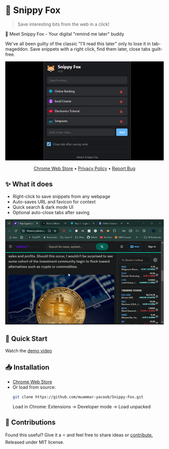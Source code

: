 [//]: # (Constants)
[ext-id]: piohdbapddlkcnbddkheifoeaalgalin
[store-link]: https://chrome.google.com/webstore/detail/[ext-id]
[privacy-link]: https://github.com/muammar-yacoob/Snippy-Fox/blob/main/PRIVACY.md




# 🦊 Snippy Fox

> Save interesting bits from the web in a click!

🦊 Meet Snippy Fox - Your digital "remind me later" buddy

We've all been guilty of the classic "I'll read this later" only to lose it in tab-mageddon. Save snippets with a right click, find them later, close tabs guilt-free.


<div align="center">

[![Preview](res/images/preview.png)][store-link]

[Chrome Web Store][store-link] • [Privacy Policy][privacy-link] • [Report Bug](../../issues)

</div>

## ✨ What it does
- Right-click to save snippets from any webpage
- Auto-saves URL and favicon for context
- Quick search & dark mode UI
- Optional auto-close tabs after saving

![Demo](res/images/demo.gif)

## 🚀 Quick Start
Watch the [demo video](https://youtube.com/shorts/DnWywDT0na8)

## 📥 Installation
- [Chrome Web Store][store-link]
- Or load from source:
  ```bash
  git clone https://github.com/muammar-yacoob/Snippy-Fox.git
  ```
   Load in Chrome: Extensions -> Developer mode -> Load unpacked

## 🌱 Contributions
Found this useful? Give it a ⭐ and feel free to share ideas or [contribute.](https://github.com/muammar-yacoob/Snippy-Fox/fork) Released under MIT license.